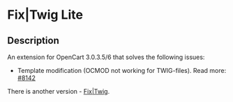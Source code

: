 #  Fix|Twig Lite

## Description
An extension for OpenCart 3.0.3.5/6 that solves the following issues:
- Template modification (OCMOD not working for TWIG-files). Read more: [#8142](https://github.com/opencart/opencart/issues/8142)

There is another version - [Fix|Twig](https://github.com/ocmod-space/ocmod-fix/tree/main/addons/twig).
